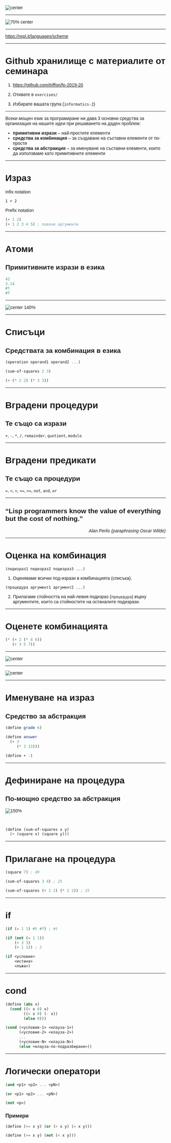 <style type="text/css">
html, body, div, p { font-family: Helvetica; }
</style>

![center](images/sicp.jpg)

---

![70% center](images/learn-you-a-haskell.jpg)

---

https://repl.it/languages/scheme

---

# Github хранилище с материалите от семинара

1. https://github.com/triffon/fp-2019-20

1. Отивате в `exercises/`

1. Избирате вашата група (`informatics-2`)

---

Всеки мощен език за програмиране ни дава 3 основни средства за организация на нашите идеи при решаването на даден проблем:

- **примитивни изрази** – най-простите елементи
- **средства за комбинация** – за създаване на съставни елементи от по-прости
- **средства за абстракция** – за именуване на съставни елементи, които да използваме като примитивните елементи

---

# Израз

Infix notation
```
1 + 2
```

Prefix notation
```scheme
(+ 1 2)
(+ 1 2 3 4 5) ; повече аргументи
```

---

# Атоми

## Примитивните изрази в езика

```scheme
42
3.14
#t
#f
```

---

![center 140%](images/lists-everywhere.jpg)

---

# Списъци

## Средствата за комбинация в езика

```scheme
(operation operand1 operand2 ...)
```

```scheme
(sum-of-squares 2 3)
```

```scheme
(+ (* 2 2) (* 3 3))
```

---

# Вградени процедури

## Te също са изрази

`+`, `-`, `*`, `/`, `remainder`, `quotient`, `modulo`

---

# Вградени предикати

## Те също са процедури

`=`, `<`, `>`, `<=`, `>=`, `not`, `and`, `or`

---

“Lisp programmers know the value
of everything but the cost of nothing.”
--
*<div style="text-align: right">Alan Perlis
(paraphrasing Oscar Wilde)</div>*

---

# Оценка на комбинация

`(подизраз1 подизраз2 подизраз3 ...)`

1. Оценяваме всички под-изрази в комбинацията (списъка).

`(процедура аргумент1 аргумент2 ...)`

2. Прилагаме стойността на най-левия подизраз (`процедура`) върху аргументите, които са стойностите на останалите подизрази.

---

# Оценете комбинацията

```scheme
(* (+ 2 (* 4 6))
   (+ 3 5 7))
```

---

![center](images/tree.png)

---

![center](images/tree-accumulation.png)

---

# Именуване на израз

## Средство за абстракция

```scheme
(define grade 6)
```

```scheme
(define answer
  (+ 3
     (* 3 13)))
```

```scheme
(define + -)
```

---

# Дефиниране на процедура

## По-мощно средство за абстракция

![150%](images/square.png)

<br>

```scheme
(define (sum-of-squares x y)
  (+ (square x) (square y)))
```

---

# Прилагане на процедура

```scheme
(square 7) ; 49
```

```scheme
(sum-of-squares 3 4) ; 25
```

```scheme
(sum-of-squares (+ 1 2) (* 2 2)) ; 25
```

---

# if

```scheme
(if (= 1 1) #t #f) ; #t
```

```scheme
(if (not (= 1 1))
    (+ 3 3)
    (+ 1 1)) ; 2
```

```scheme
(if <условие>
    <истина>
    <лъжа>)
```

---

# cond

```scheme
(define (abs x)
  (cond ((> x 0) x)
        ((< x 0) (- x))
        (else 0)))
```

```scheme
(cond (<условие-1> <клауза-1>)
      (<условие-2> <клауза-2>)
      ...
      (<условие-N> <клауза-N>)
      (else <клауза-по-подразбиране>))
```

---

# Логически оператори

```scheme
(and <p1> <p2> ... <pN>)
```

```scheme
(or <p1> <p2> ... <pN>)
```

```scheme
(not <p>)
```

### Примери

```scheme
(define (>= x y) (or (> x y) (= x y)))

(define (>= x y) (not (< x y)))
```